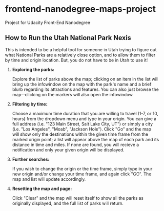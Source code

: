 # frontend-nanodegree-maps-project
Project for Udacity Front-End Nanodegree

## How to Run the Utah National Park Nexis

This is intended to be a helpful tool for someone in Utah trying to figure out what National Parks are a relatively close option, and to allow them to filter by time and origin location. But, you do not have to be in Utah to use it! 

1. **Exploring the parks:**

   Explore the list of parks above the map; clicking on an item in the list will bring up the infowindow on the map with the park's name and a brief blurb regarding its attractions and features. You can also just browse the map--clicking on the markers will also open the infowindow.

2. **Filtering by time:**

   Choose a maximum time duration that you are willing to travel (1-7, or 10, hours) from the dropdown menu and type in your origin. You can give a full address (i.e. "123 Main Street, Salt Lake City, UT") or simply a city (i.e. "Los Angeles", "Moab", "Jackson Hole"). Click "Go" and the map will show only the destinations within the given time frame from the marked origin point; a list will appear above the map of each park and its distance in time and miles. If none are found, you will recieve a notification and only your given origin will be displayed.
   
3. **Further searches:**

   If you wish to change the origin or the time frame, simply type in your new origin and/or change your time frame, and again click "GO". The map and list will update accordingly.
   
4. **Resetting the map and page:**

   Click "Clear" and the map will reset itself to show all the parks as originally displayed, and the full list of parks will return.
